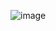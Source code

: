 ![image](https://user-images.githubusercontent.com/75875219/200125539-23ffad2f-e7f4-4b75-956b-fbba1e26f673.png)
